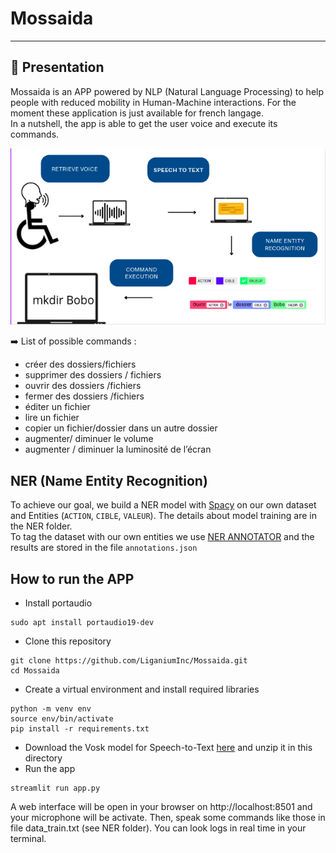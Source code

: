 # Mossaida

---
## :scroll: Presentation
Mossaida is an APP powered by NLP (Natural Language Processing)  to help people with reduced mobility in Human-Machine interactions. For the moment these application is just available for french langage.  <br>
In a nutshell, the app is able to get the user voice and execute its commands.  <br>


![workflow](solution.png)

:arrow_right: List of possible commands : <br>

- créer des dossiers/fichiers
- supprimer des dossiers / fichiers
- ouvrir des dossiers /fichiers
- fermer des dossiers /fichiers
- éditer un fichier
- lire un fichier
- copier un fichier/dossier dans un autre dossier
- augmenter/ diminuer le volume
- augmenter / diminuer la luminosité de l’écran

## NER (Name Entity Recognition)
To achieve our goal, we build a NER model with [Spacy](https://spacy.io/) on our own dataset and Entities (`ACTION`, `CIBLE`, `VALEUR`). The details about model training are in the NER folder. <br> 
To tag the dataset with our own entities we use [NER ANNOTATOR](https://tecoholic.github.io/ner-annotator/) and the results are stored in the file `annotations.json`
## How to run the APP 
* Install portaudio

```
sudo apt install portaudio19-dev 
```
* Clone this repository 
```
git clone https://github.com/LiganiumInc/Mossaida.git
cd Mossaida
```
* Create a virtual environment and  install required libraries
```
python -m venv env 
source env/bin/activate
pip install -r requirements.txt
```
* Download the Vosk model for Speech-to-Text [here](https://alphacephei.com/vosk/models/vosk-model-small-fr-0.22.zip) and unzip it in this directory 
* Run the app
```
streamlit run app.py
```
A web interface will be open in your browser on http://localhost:8501 and your microphone will be activate. Then, speak some commands like those in file data_train.txt (see NER folder). You can look logs in real time in your terminal. 
